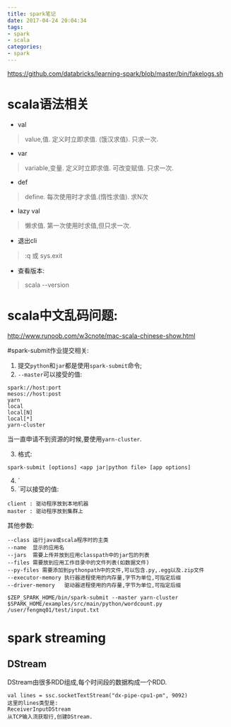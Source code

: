 ```yaml
---
title: spark笔记
date: 2017-04-24 20:04:34
tags: 
- spark 
- scala
categories:
- spark
---
```


https://github.com/databricks/learning-spark/blob/master/bin/fakelogs.sh
# scala语法相关
- val
> value,值. 定义时立即求值. (饿汉求值). 只求一次.

- var
> variable,变量.  定义时立即求值. 可改变赋值. 只求一次.

- def
> define. 每次使用时才求值.(惰性求值). 求N次

- lazy val
> 懒求值. 第一次使用时求值,但只求一次.

- 退出cli
> :q 或 sys.exit

- 查看版本:
> scala --version

# scala中文乱码问题:
http://www.runoob.com/w3cnote/mac-scala-chinese-show.html




#spark-submit作业提交相关:
1. 提交`python`和`jar`都是使用`spark-submit`命令;
2. `--master`可以接受的值:
```
spark://host:port
mesos://host:post
yarn
local
local[N]
local[*]
yarn-cluster 
```
当一直申请不到资源的时候,要使用`yarn-cluster`.


3. 格式:
```
spark-submit [options] <app jar|python file> [app options]
```

4. `
5. `可以接受的值:
```
client : 驱动程序放到本地机器
master : 驱动程序放到集群上
```
其他参数:
```
--class 运行java或scala程序时的主类
--name  显示的应用名
--jars  需要上传并放到应用classpath中的jar包的列表
--files 需要放到应用工作目录中的文件列表(如数据文件)
--py-files 需要添加到pythonpath中的文件,可以包含.py,.egg以及.zip文件
--executor-memory 执行器进程使用的内存量,字节为单位,可指定后缀
--driver-memory   驱动器进程使用的内存量,字节为单位,可指定后缀
```








```
$ZEP_SPARK_HOME/bin/spark-submit --master yarn-cluster $SPARK_HOME/examples/src/main/python/wordcount.py /user/fengmq01/test/input.txt
```


# spark streaming

## DStream
DStream由很多RDD组成,每个时间段的数据构成一个RDD.
```
val lines = ssc.socketTextStream("dx-pipe-cpu1-pm", 9092)
这里的lines类型是:
ReceiverInputDStream
从TCP输入流获取行,创建DStream.
```